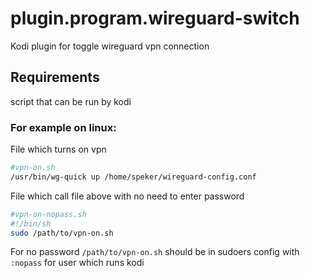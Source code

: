# plugin.program.wireguard-switch
Kodi plugin for toggle wireguard vpn connection

## Requirements
script that can be run by kodi

### For example on linux:

File which turns on vpn
```bash
#vpn-on.sh
/usr/bin/wg-quick up /home/speker/wireguard-config.conf
```
File which call file above with no need to enter password
```bash
#vpn-on-nopass.sh
#!/bin/sh
sudo /path/to/vpn-on.sh
```

For no password `/path/to/vpn-on.sh` should be in sudoers config with `:nopass` for user which runs kodi

